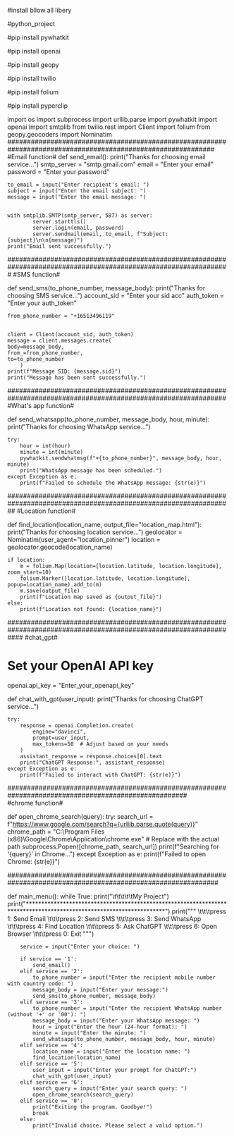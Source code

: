 

#install bllow all libery

#python_project

#pip install pywhatkit

#pip install openai

#pip install geopy

#pip install twilio

#pip install folium

#pip install pyperclip







import os
import subprocess
import urllib.parse
import pywhatkit
import openai
import smtplib
from twilio.rest import Client
import folium
from geopy.geocoders import Nominatim
#############################################################################################################
                                    #Email function#
def send_email():
    print("Thanks for choosing email service...")
    smtp_server = "smtp.gmail.com"
    email = "Enter your email"
    password = "Enter your password" 

    to_email = input("Enter recipient's email: ")
    subject = input("Enter the email subject: ")
    message = input("Enter the email message: ")


    with smtplib.SMTP(smtp_server, 587) as server:
            server.starttls()
            server.login(email, password)
            server.sendmail(email, to_email, f"Subject: {subject}\n\n{message}")
    print("Email sent successfully.")
    
#################################################################################################################
                                    #SMS function#
                
def send_sms(to_phone_number, message_body):
    print("Thanks for choosing SMS service...")
    account_sid = "Enter your sid acc"
    auth_token = "Enter your auth_token"

    from_phone_number = "+16513496119"


    client = Client(account_sid, auth_token)
    message = client.messages.create(
    body=message_body,
    from_=from_phone_number,
    to=to_phone_number
        )
    print(f"Message SID: {message.sid}")
    print("Message has been sent successfully.")
  
  ################################################################################################################
                                  #What's app function#
    
def send_whatsapp(to_phone_number, message_body, hour, minute):
    print("Thanks for choosing WhatsApp service...")
    
    try:
        hour = int(hour)
        minute = int(minute)
        pywhatkit.sendwhatmsg(f"+{to_phone_number}", message_body, hour, minute)
        print("WhatsApp message has been scheduled.")
    except Exception as e:
        print(f"Failed to schedule the WhatsApp message: {str(e)}")

##################################################################################################################
                          #Location function#
    

def find_location(location_name, output_file="location_map.html"):
    print("Thanks for choosing location service...")
    geolocator = Nominatim(user_agent="location_pinner")
    location = geolocator.geocode(location_name)

    if location:
        m = folium.Map(location=[location.latitude, location.longitude], zoom_start=10)
        folium.Marker([location.latitude, location.longitude], popup=location_name).add_to(m)
        m.save(output_file)
        print(f"Location map saved as {output_file}")
    else:
        print(f"Location not found: {location_name}")
        
        
####################################################################################################################
                                    #chat_gpt# 
        

# Set your OpenAI API key
openai.api_key = "Enter_your_openapi_key"

def chat_with_gpt(user_input):
    print("Thanks for choosing ChatGPT service...")
    
    try:
        response = openai.Completion.create(
            engine="davinci",
            prompt=user_input,
            max_tokens=50  # Adjust based on your needs
        )
        assistant_response = response.choices[0].text
        print("ChatGPT Response:", assistant_response)
    except Exception as e:
        print(f"Failed to interact with ChatGPT: {str(e)}")

      
######################################################################################################        
                          #chrome function#
        
        
def open_chrome_search(query):
    try:
        search_url = f"https://www.google.com/search?q={urllib.parse.quote(query)}"
        chrome_path = "C:\Program Files (x86)\Google\Chrome\Application\chrome.exe"  # Replace with the actual path
        subprocess.Popen([chrome_path, search_url])
        print(f"Searching for '{query}' in Chrome...")
    except Exception as e:
        print(f"Failed to open Chrome: {str(e)}")

        
##############################################################################################################


def main_menu():
    while True:
        print("\t\t\t\t\tMy Project")
        print("********************************************************************************************************************")
        print("""
            \t\t\tpress 1: Send Email
            \t\t\tpress 2: Send SMS
            \t\t\tpress 3: Send WhatsApp
            \t\t\tpress 4: Find Location
            \t\t\tpress 5: Ask ChatGPT
            \t\t\tpress 6: Open Browser
            \t\t\tpress 0: Exit
        """)

        service = input("Enter your choice: ")

        if service == '1':
            send_email()
        elif service == '2':
            to_phone_number = input("Enter the recipient mobile number with country code: ")
            message_body = input("Enter your message:")
            send_sms(to_phone_number, message_body)
        elif service == '3':
            to_phone_number = input("Enter the recipient WhatsApp number (without '+' or '00'): ")
            message_body = input("Enter your WhatsApp message: ")
            hour = input("Enter the hour (24-hour format): ")
            minute = input("Enter the minute: ")
            send_whatsapp(to_phone_number, message_body, hour, minute)
        elif service == '4':
            location_name = input("Enter the location name: ")
            find_location(location_name)
        elif service == '5':
            user_input = input("Enter your prompt for ChatGPT:")
            chat_with_gpt(user_input)
        elif service == '6':
            search_query = input("Enter your search query: ")
            open_chrome_search(search_query)
        elif service == '0':
            print("Exiting the program. Goodbye!")
            break
        else:
            print("Invalid choice. Please select a valid option.")

   
